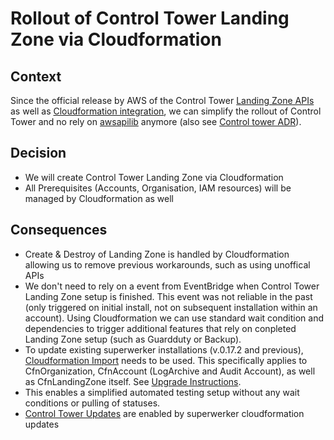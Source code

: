 # Rollout of Control Tower Landing Zone via Cloudformation

## Context

Since the official release by AWS of the Control Tower [Landing Zone APIs](https://aws.amazon.com/about-aws/whats-new/2023/11/automate-aws-control-tower-zone-operations-apis/) as well as [Cloudformation integration](https://docs.aws.amazon.com/controltower/latest/userguide/lz-apis-cfn-launch.html), we can simplify the rollout of Control Tower and no rely on [awsapilib](https://awsapilib.readthedocs.io/en/latest/usage.html#usage-for-controltower) anymore (also see [Control tower ADR](./control-tower.md)). 

## Decision

- We will create Control Tower Landing Zone via Cloudformation
- All Prerequisites (Accounts, Organisation, IAM resources) will be managed by Cloudformation as well

## Consequences

- Create & Destroy of Landing Zone is handled by Cloudformation allowing us to remove previous workarounds, such as using unoffical APIs 
- We don't need to rely on a event from EventBridge when Control Tower Landing Zone setup is finished. This event was not reliable in the past (only triggered on initial install, not on subsequent installation within an account). Using Cloudformation we can use standard wait condition and dependencies to trigger additional features that rely on conpleted Landing Zone setup (such as Guardduty or Backup).
- To update existing superwerker installations (v.0.17.2 and previous), [Cloudformation Import](https://docs.aws.amazon.com/AWSCloudFormation/latest/UserGuide/resource-import.html) needs to be used. This specifically applies to CfnOrganization, CfnAccount (LogArchive and Audit Account), as well as CfnLandingZone itself. See [Upgrade Instructions](../updates/update_0.17.2.md).
- This enables a simplified automated testing setup without any wait conditions or pulling of statuses.
- [Control Tower Updates](https://docs.aws.amazon.com/controltower/latest/userguide/release-notes.html) are enabled by superwerker cloudformation updates